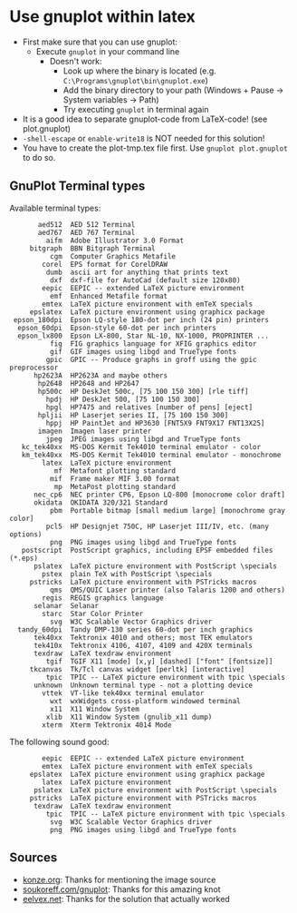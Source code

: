 Use gnuplot within latex
========================
* First make sure that you can use gnuplot:
  * Execute `gnuplot` in your command line
    * Doesn't work: 
      * Look up where the binary is located (e.g. `C:\Programs\gnuplot\bin\gnuplot.exe`)
      * Add the binary directory to your path (Windows + Pause -> System variables -> Path)
      * Try executing `gnuplot` in terminal again
* It is a good idea to separate gnuplot-code from LaTeX-code! (see plot.gnuplot)
* `-shell-escape` or `enable-write18` is NOT needed for this solution!
* You have to create the plot-tmp.tex file first. Use `gnuplot plot.gnuplot` to do so.

GnuPlot Terminal types
----------------------
Available terminal types:

           aed512  AED 512 Terminal
           aed767  AED 767 Terminal
             aifm  Adobe Illustrator 3.0 Format
         bitgraph  BBN Bitgraph Terminal
              cgm  Computer Graphics Metafile
            corel  EPS format for CorelDRAW
             dumb  ascii art for anything that prints text
              dxf  dxf-file for AutoCad (default size 120x80)
            eepic  EEPIC -- extended LaTeX picture environment
              emf  Enhanced Metafile format
            emtex  LaTeX picture environment with emTeX specials
         epslatex  LaTeX picture environment using graphicx package
     epson_180dpi  Epson LQ-style 180-dot per inch (24 pin) printers
      epson_60dpi  Epson-style 60-dot per inch printers
      epson_lx800  Epson LX-800, Star NL-10, NX-1000, PROPRINTER ...
              fig  FIG graphics language for XFIG graphics editor
              gif  GIF images using libgd and TrueType fonts
             gpic  GPIC -- Produce graphs in groff using the gpic preprocessor
          hp2623A  HP2623A and maybe others
           hp2648  HP2648 and HP2647
           hp500c  HP DeskJet 500c, [75 100 150 300] [rle tiff]
             hpdj  HP DeskJet 500, [75 100 150 300]
             hpgl  HP7475 and relatives [number of pens] [eject]
           hpljii  HP Laserjet series II, [75 100 150 300]
             hppj  HP PaintJet and HP3630 [FNT5X9 FNT9X17 FNT13X25]
           imagen  Imagen laser printer
             jpeg  JPEG images using libgd and TrueType fonts
       kc_tek40xx  MS-DOS Kermit Tek4010 terminal emulator - color
       km_tek40xx  MS-DOS Kermit Tek4010 terminal emulator - monochrome
            latex  LaTeX picture environment
               mf  Metafont plotting standard
              mif  Frame maker MIF 3.00 format
               mp  MetaPost plotting standard
          nec_cp6  NEC printer CP6, Epson LQ-800 [monocrome color draft]
          okidata  OKIDATA 320/321 Standard
              pbm  Portable bitmap [small medium large] [monochrome gray color]
             pcl5  HP Designjet 750C, HP Laserjet III/IV, etc. (many options)
              png  PNG images using libgd and TrueType fonts
       postscript  PostScript graphics, including EPSF embedded files (*.eps)
          pslatex  LaTeX picture environment with PostScript \specials
            pstex  plain TeX with PostScript \specials
         pstricks  LaTeX picture environment with PSTricks macros
              qms  QMS/QUIC Laser printer (also Talaris 1200 and others)
            regis  REGIS graphics language
          selanar  Selanar
            starc  Star Color Printer
              svg  W3C Scalable Vector Graphics driver
      tandy_60dpi  Tandy DMP-130 series 60-dot per inch graphics
          tek40xx  Tektronix 4010 and others; most TEK emulators
          tek410x  Tektronix 4106, 4107, 4109 and 420X terminals
          texdraw  LaTeX texdraw environment
             tgif  TGIF X11 [mode] [x,y] [dashed] ["font" [fontsize]]
         tkcanvas  Tk/Tcl canvas widget [perltk] [interactive]
             tpic  TPIC -- LaTeX picture environment with tpic \specials
          unknown  Unknown terminal type - not a plotting device
            vttek  VT-like tek40xx terminal emulator
              wxt  wxWidgets cross-platform windowed terminal
              x11  X11 Window System
             xlib  X11 Window System (gnulib_x11 dump)
            xterm  Xterm Tektronix 4014 Mode

The following sound good:

            eepic  EEPIC -- extended LaTeX picture environment
            emtex  LaTeX picture environment with emTeX specials
         epslatex  LaTeX picture environment using graphicx package
            latex  LaTeX picture environment
          pslatex  LaTeX picture environment with PostScript \specials
         pstricks  LaTeX picture environment with PSTricks macros
          texdraw  LaTeX texdraw environment
             tpic  TPIC -- LaTeX picture environment with tpic \specials
              svg  W3C Scalable Vector Graphics driver
              png  PNG images using libgd and TrueType fonts

Sources
-------
* [konze.org](http://konze.org/?p=422): Thanks for mentioning the image source
* [soukoreff.com/gnuplot](http://soukoreff.com/gnuplot/): Thanks for this amazing knot
* [eelvex.net](http://www.eelvex.net/latex/graphs-and-diagrams-in-latex/): Thanks for the solution that actually worked
